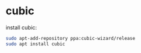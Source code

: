 # cubic

install cubic:
```bash
sudo apt-add-repository ppa:cubic-wizard/release
sudo apt install cubic
```

